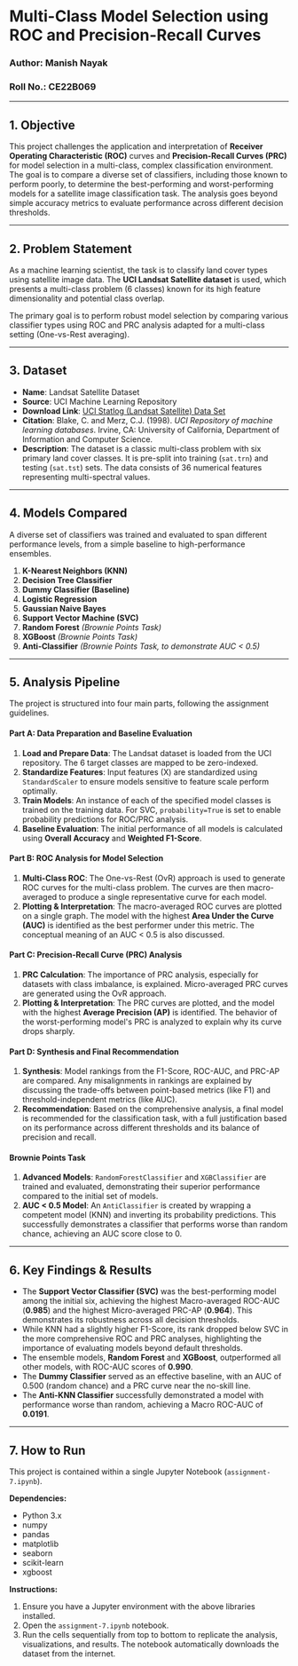 # Multi-Class Model Selection using ROC and Precision-Recall Curves

### Author: Manish Nayak
### Roll No.: CE22B069

---

## 1. Objective

This project challenges the application and interpretation of **Receiver Operating Characteristic (ROC)** curves and **Precision-Recall Curves (PRC)** for model selection in a multi-class, complex classification environment. The goal is to compare a diverse set of classifiers, including those known to perform poorly, to determine the best-performing and worst-performing models for a satellite image classification task. The analysis goes beyond simple accuracy metrics to evaluate performance across different decision thresholds.

---

## 2. Problem Statement

As a machine learning scientist, the task is to classify land cover types using satellite image data. The **UCI Landsat Satellite dataset** is used, which presents a multi-class problem (6 classes) known for its high feature dimensionality and potential class overlap.

The primary goal is to perform robust model selection by comparing various classifier types using ROC and PRC analysis adapted for a multi-class setting (One-vs-Rest averaging).

---

## 3. Dataset

-   **Name**: Landsat Satellite Dataset
-   **Source**: UCI Machine Learning Repository
-   **Download Link**: [UCI Statlog (Landsat Satellite) Data Set](https://archive.ics.uci.edu/dataset/146/statlog+landsat+satellite)
-   **Citation**: Blake, C. and Merz, C.J. (1998). *UCI Repository of machine learning databases*. Irvine, CA: University of California, Department of Information and Computer Science.
-   **Description**: The dataset is a classic multi-class problem with six primary land cover classes. It is pre-split into training (`sat.trn`) and testing (`sat.tst`) sets. The data consists of 36 numerical features representing multi-spectral values.

---

## 4. Models Compared

A diverse set of classifiers was trained and evaluated to span different performance levels, from a simple baseline to high-performance ensembles.

1.  **K-Nearest Neighbors (KNN)**
2.  **Decision Tree Classifier**
3.  **Dummy Classifier (Baseline)**
4.  **Logistic Regression**
5.  **Gaussian Naive Bayes**
6.  **Support Vector Machine (SVC)**
7.  **Random Forest** *(Brownie Points Task)*
8.  **XGBoost** *(Brownie Points Task)*
9.  **Anti-Classifier** *(Brownie Points Task, to demonstrate AUC < 0.5)*

---

## 5. Analysis Pipeline

The project is structured into four main parts, following the assignment guidelines.

#### Part A: Data Preparation and Baseline Evaluation
1.  **Load and Prepare Data**: The Landsat dataset is loaded from the UCI repository. The 6 target classes are mapped to be zero-indexed.
2.  **Standardize Features**: Input features (X) are standardized using `StandardScaler` to ensure models sensitive to feature scale perform optimally.
3.  **Train Models**: An instance of each of the specified model classes is trained on the training data. For SVC, `probability=True` is set to enable probability predictions for ROC/PRC analysis.
4.  **Baseline Evaluation**: The initial performance of all models is calculated using **Overall Accuracy** and **Weighted F1-Score**.

#### Part B: ROC Analysis for Model Selection
1.  **Multi-Class ROC**: The One-vs-Rest (OvR) approach is used to generate ROC curves for the multi-class problem. The curves are then macro-averaged to produce a single representative curve for each model.
2.  **Plotting & Interpretation**: The macro-averaged ROC curves are plotted on a single graph. The model with the highest **Area Under the Curve (AUC)** is identified as the best performer under this metric. The conceptual meaning of an AUC < 0.5 is also discussed.

#### Part C: Precision-Recall Curve (PRC) Analysis
1.  **PRC Calculation**: The importance of PRC analysis, especially for datasets with class imbalance, is explained. Micro-averaged PRC curves are generated using the OvR approach.
2.  **Plotting & Interpretation**: The PRC curves are plotted, and the model with the highest **Average Precision (AP)** is identified. The behavior of the worst-performing model's PRC is analyzed to explain why its curve drops sharply.

#### Part D: Synthesis and Final Recommendation
1.  **Synthesis**: Model rankings from the F1-Score, ROC-AUC, and PRC-AP are compared. Any misalignments in rankings are explained by discussing the trade-offs between point-based metrics (like F1) and threshold-independent metrics (like AUC).
2.  **Recommendation**: Based on the comprehensive analysis, a final model is recommended for the classification task, with a full justification based on its performance across different thresholds and its balance of precision and recall.

#### Brownie Points Task
1.  **Advanced Models**: `RandomForestClassifier` and `XGBClassifier` are trained and evaluated, demonstrating their superior performance compared to the initial set of models.
2.  **AUC < 0.5 Model**: An `AntiClassifier` is created by wrapping a competent model (KNN) and inverting its probability predictions. This successfully demonstrates a classifier that performs worse than random chance, achieving an AUC score close to 0.

---

## 6. Key Findings & Results

-   The **Support Vector Classifier (SVC)** was the best-performing model among the initial six, achieving the highest Macro-averaged ROC-AUC (**0.985**) and the highest Micro-averaged PRC-AP (**0.964**). This demonstrates its robustness across all decision thresholds.
-   While KNN had a slightly higher F1-Score, its rank dropped below SVC in the more comprehensive ROC and PRC analyses, highlighting the importance of evaluating models beyond default thresholds.
-   The ensemble models, **Random Forest** and **XGBoost**, outperformed all other models, with ROC-AUC scores of **0.990**.
-   The **Dummy Classifier** served as an effective baseline, with an AUC of 0.500 (random chance) and a PRC curve near the no-skill line.
-   The **Anti-KNN Classifier** successfully demonstrated a model with performance worse than random, achieving a Macro ROC-AUC of **0.0191**.

---

## 7. How to Run

This project is contained within a single Jupyter Notebook (`assignment-7.ipynb`).

**Dependencies:**
-   Python 3.x
-   numpy
-   pandas
-   matplotlib
-   seaborn
-   scikit-learn
-   xgboost

**Instructions:**
1.  Ensure you have a Jupyter environment with the above libraries installed.
2.  Open the `assignment-7.ipynb` notebook.
3.  Run the cells sequentially from top to bottom to replicate the analysis, visualizations, and results. The notebook automatically downloads the dataset from the internet.
